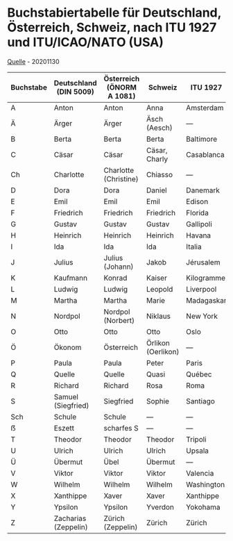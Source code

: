# Buchstabiertabelle für Deutschland, Österreich, Schweiz, nach ITU 1927 und ITU/ICAO/NATO (USA)

[Quelle](https://de.wikipedia.org/wiki/Buchstabiertafel#Vergleichstabelle) - 20201130

| Buchstabe | Deutschland (DIN 5009) | Österreich (ÖNORM A 1081) | Schweiz | ITU 1927 | ITU/ICAO/NATO |
| --- | --- | --- | --- | --- | --- |
| A | Anton | Anton | Anna | Amsterdam | Alfa[4] |
| Ä | Ärger | Ärger | Äsch (Aesch) | — | — |
| B | Berta | Berta | Berta | Baltimore | Bravo |
| C | Cäsar | Cäsar | Cäsar, Charly | Casablanca | Charlie |
| Ch | Charlotte | Charlotte (Christine) | Chiasso | — | Charlie-Hotel |
| D | Dora | Dora | Daniel | Danemark | Delta |
| E | Emil | Emil | Emil | Edison | Echo |
| F | Friedrich | Friedrich | Friedrich | Florida | Foxtrot |
| G | Gustav | Gustav | Gustav | Gallipoli | Golf |
| H | Heinrich | Heinrich | Heinrich | Havana | Hotel |
| I | Ida | Ida | Ida | Italia | India |
| J | Julius | Julius (Johann) | Jakob | Jérusalem | Juliett |
| K | Kaufmann | Konrad | Kaiser | Kilogramme | Kilo |
| L | Ludwig | Ludwig | Leopold | Liverpool | Lima |
| M | Martha | Martha | Marie | Madagaskar | Mike |
| N | Nordpol | Nordpol (Norbert) | Niklaus | New York | November |
| O | Otto | Otto | Otto | Oslo | Oscar |
| Ö | Ökonom | Österreich | Örlikon (Oerlikon) | — | — |
| P | Paula | Paula | Peter | Paris | Papa |
| Q | Quelle | Quelle | Quasi | Québec | Quebec |
| R | Richard | Richard | Rosa | Roma | Romeo |
| S | Samuel (Siegfried) | Siegfried | Sophie | Santiago | Sierra |
| Sch | Schule | Schule | — | — | — |
| ẞ | Eszett | scharfes S | — | — | — |
| T | Theodor | Theodor | Theodor | Tripoli | Tango |
| U | Ulrich | Ulrich | Ulrich | Upsala | Uniform |
| Ü | Übermut | Übel | Übermut | — | — |
| V | Viktor | Viktor | Viktor | Valencia | Victor |
| W | Wilhelm | Wilhelm | Wilhelm | Washington | Whiskey |
| X | Xanthippe | Xaver | Xaver | Xanthippe | X-Ray |
| Y | Ypsilon | Ypsilon | Yverdon | Yokohama | Yankee |
| Z | Zacharias (Zeppelin) |  Zürich (Zeppelin) | Zürich | Zürich | Zulu |

